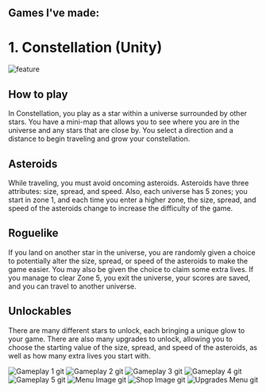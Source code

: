 ## Games I've made:

# 1. Constellation (Unity)
![feature](https://github.com/JasonLandis/JasonLandis/assets/100310833/24b62e2f-0325-4f9d-8df4-e654c40c758a)

## How to play
In Constellation, you play as a star within a universe surrounded by other stars. You have a mini-map that allows you to see where you are in the universe and any stars that are close by. You select a direction and a distance to begin traveling and grow your constellation.

## Asteroids
While traveling, you must avoid oncoming asteroids. Asteroids have three attributes: size, spread, and speed. Also, each universe has 5 zones; you start in zone 1, and each time you enter a higher zone, the size, spread, and speed of the asteroids change to increase the difficulty of the game.

## Roguelike
If you land on another star in the universe, you are randomly given a choice to potentially alter the size, spread, or speed of the asteroids to make the game easier. You may also be given the choice to claim some extra lives. If you manage to clear Zone 5, you exit the universe, your scores are saved, and you can travel to another universe.

## Unlockables
There are many different stars to unlock, each bringing a unique glow to your game. There are also many upgrades to unlock, allowing you to choose the starting value of the size, spread, and speed of the asteroids, as well as how many extra lives you start with.

![Gameplay 1 git](https://github.com/JasonLandis/JasonLandis/assets/100310833/948883d8-b9e1-4269-b568-ab5174a60c27)
![Gameplay 2 git](https://github.com/JasonLandis/JasonLandis/assets/100310833/2a3fda95-4681-42e4-9f11-bfac9efa5daf)
![Gameplay 3 git](https://github.com/JasonLandis/JasonLandis/assets/100310833/d9d325b2-a1c7-4656-b4cd-67e163e3aa75)
![Gameplay 4 git](https://github.com/JasonLandis/JasonLandis/assets/100310833/22626cde-26f7-44af-b719-ec1d045a561c)
![Gameplay 5 git](https://github.com/JasonLandis/JasonLandis/assets/100310833/f8c3af52-7597-483f-9305-f1a0ebad2f8c)
![Menu Image git](https://github.com/JasonLandis/JasonLandis/assets/100310833/5a299d2a-81d6-446b-b114-50a343b282ad)
![Shop Image git](https://github.com/JasonLandis/JasonLandis/assets/100310833/a1e76c54-8b37-4e90-bf0a-83798848bc8d)
![Upgrades Menu git](https://github.com/JasonLandis/JasonLandis/assets/100310833/28065cc1-0a11-4bbb-b7f6-6065db22fecc)
